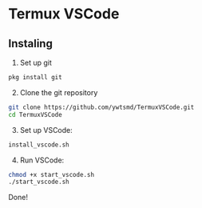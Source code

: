 # Termux VSCode
## Instaling
1. Set up git
```bash
pkg install git
```
2. Clone the git repository
```bash
git clone https://github.com/ywtsmd/TermuxVSCode.git
cd TermuxVSCode
```
3. Set up VSCode:
```bash
install_vscode.sh
```
4. Run VSCode:
```bash
chmod +x start_vscode.sh
./start_vscode.sh
```

Done!

